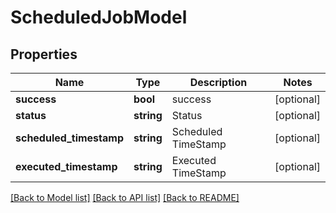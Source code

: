 # ScheduledJobModel

## Properties
Name | Type | Description | Notes
------------ | ------------- | ------------- | -------------
**success** | **bool** | success | [optional] 
**status** | **string** | Status | [optional] 
**scheduled_timestamp** | **string** | Scheduled TimeStamp | [optional] 
**executed_timestamp** | **string** | Executed TimeStamp | [optional] 

[[Back to Model list]](../README.md#documentation-for-models) [[Back to API list]](../README.md#documentation-for-api-endpoints) [[Back to README]](../README.md)


